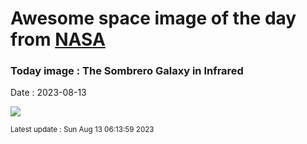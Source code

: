 
# Awesome space image of the day from [NASA](https://api.nasa.gov/)

### Today image : The Sombrero Galaxy in Infrared
Date : 2023-08-13

![](https://apod.nasa.gov/apod/image/2308/sombrero_spitzer_1080.jpg)

<small>Latest update : Sun Aug 13 06:13:59 2023</small>
        